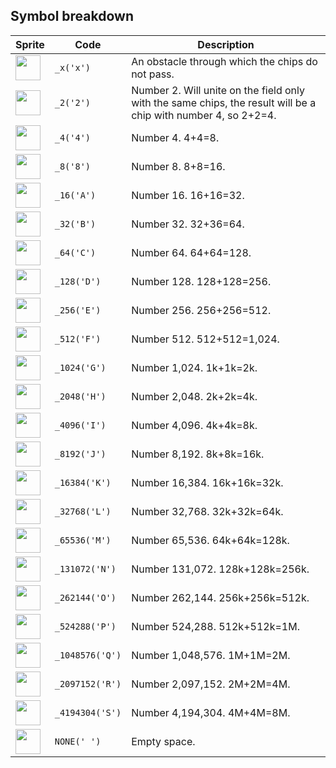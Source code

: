 <meta charset="UTF-8">

## Symbol breakdown
| Sprite | Code | Description |
| -------- | -------- | -------- |
|<img src="https://github.com/codenjoyme/codenjoy/raw/master/CodingDojo/games/a2048/src/main/webapp/resources/sprite/a2048/_x.png" style="width:40px;" /> | `_x('x')` | An obstacle through which the chips do not pass. | 
|<img src="https://github.com/codenjoyme/codenjoy/raw/master/CodingDojo/games/a2048/src/main/webapp/resources/sprite/a2048/_2.png" style="width:40px;" /> | `_2('2')` | Number 2. Will unite on the field only with the same chips, the result will be a chip with number 4, so 2+2=4. | 
|<img src="https://github.com/codenjoyme/codenjoy/raw/master/CodingDojo/games/a2048/src/main/webapp/resources/sprite/a2048/_4.png" style="width:40px;" /> | `_4('4')` | Number 4. 4+4=8. | 
|<img src="https://github.com/codenjoyme/codenjoy/raw/master/CodingDojo/games/a2048/src/main/webapp/resources/sprite/a2048/_8.png" style="width:40px;" /> | `_8('8')` | Number 8. 8+8=16. | 
|<img src="https://github.com/codenjoyme/codenjoy/raw/master/CodingDojo/games/a2048/src/main/webapp/resources/sprite/a2048/_16.png" style="width:40px;" /> | `_16('A')` | Number 16. 16+16=32. | 
|<img src="https://github.com/codenjoyme/codenjoy/raw/master/CodingDojo/games/a2048/src/main/webapp/resources/sprite/a2048/_32.png" style="width:40px;" /> | `_32('B')` | Number 32. 32+36=64. | 
|<img src="https://github.com/codenjoyme/codenjoy/raw/master/CodingDojo/games/a2048/src/main/webapp/resources/sprite/a2048/_64.png" style="width:40px;" /> | `_64('C')` | Number 64. 64+64=128. | 
|<img src="https://github.com/codenjoyme/codenjoy/raw/master/CodingDojo/games/a2048/src/main/webapp/resources/sprite/a2048/_128.png" style="width:40px;" /> | `_128('D')` | Number 128. 128+128=256. | 
|<img src="https://github.com/codenjoyme/codenjoy/raw/master/CodingDojo/games/a2048/src/main/webapp/resources/sprite/a2048/_256.png" style="width:40px;" /> | `_256('E')` | Number 256. 256+256=512. | 
|<img src="https://github.com/codenjoyme/codenjoy/raw/master/CodingDojo/games/a2048/src/main/webapp/resources/sprite/a2048/_512.png" style="width:40px;" /> | `_512('F')` | Number 512. 512+512=1,024. | 
|<img src="https://github.com/codenjoyme/codenjoy/raw/master/CodingDojo/games/a2048/src/main/webapp/resources/sprite/a2048/_1024.png" style="width:40px;" /> | `_1024('G')` | Number 1,024. 1k+1k=2k. | 
|<img src="https://github.com/codenjoyme/codenjoy/raw/master/CodingDojo/games/a2048/src/main/webapp/resources/sprite/a2048/_2048.png" style="width:40px;" /> | `_2048('H')` | Number 2,048. 2k+2k=4k. | 
|<img src="https://github.com/codenjoyme/codenjoy/raw/master/CodingDojo/games/a2048/src/main/webapp/resources/sprite/a2048/_4096.png" style="width:40px;" /> | `_4096('I')` | Number 4,096. 4k+4k=8k. | 
|<img src="https://github.com/codenjoyme/codenjoy/raw/master/CodingDojo/games/a2048/src/main/webapp/resources/sprite/a2048/_8192.png" style="width:40px;" /> | `_8192('J')` | Number 8,192. 8k+8k=16k. | 
|<img src="https://github.com/codenjoyme/codenjoy/raw/master/CodingDojo/games/a2048/src/main/webapp/resources/sprite/a2048/_16384.png" style="width:40px;" /> | `_16384('K')` | Number 16,384. 16k+16k=32k. | 
|<img src="https://github.com/codenjoyme/codenjoy/raw/master/CodingDojo/games/a2048/src/main/webapp/resources/sprite/a2048/_32768.png" style="width:40px;" /> | `_32768('L')` | Number 32,768. 32k+32k=64k. | 
|<img src="https://github.com/codenjoyme/codenjoy/raw/master/CodingDojo/games/a2048/src/main/webapp/resources/sprite/a2048/_65536.png" style="width:40px;" /> | `_65536('M')` | Number 65,536. 64k+64k=128k. | 
|<img src="https://github.com/codenjoyme/codenjoy/raw/master/CodingDojo/games/a2048/src/main/webapp/resources/sprite/a2048/_131072.png" style="width:40px;" /> | `_131072('N')` | Number 131,072. 128k+128k=256k. | 
|<img src="https://github.com/codenjoyme/codenjoy/raw/master/CodingDojo/games/a2048/src/main/webapp/resources/sprite/a2048/_262144.png" style="width:40px;" /> | `_262144('O')` | Number 262,144. 256k+256k=512k. | 
|<img src="https://github.com/codenjoyme/codenjoy/raw/master/CodingDojo/games/a2048/src/main/webapp/resources/sprite/a2048/_524288.png" style="width:40px;" /> | `_524288('P')` | Number 524,288. 512k+512k=1M. | 
|<img src="https://github.com/codenjoyme/codenjoy/raw/master/CodingDojo/games/a2048/src/main/webapp/resources/sprite/a2048/_1048576.png" style="width:40px;" /> | `_1048576('Q')` | Number 1,048,576. 1M+1M=2M. | 
|<img src="https://github.com/codenjoyme/codenjoy/raw/master/CodingDojo/games/a2048/src/main/webapp/resources/sprite/a2048/_2097152.png" style="width:40px;" /> | `_2097152('R')` | Number 2,097,152. 2M+2M=4M. | 
|<img src="https://github.com/codenjoyme/codenjoy/raw/master/CodingDojo/games/a2048/src/main/webapp/resources/sprite/a2048/_4194304.png" style="width:40px;" /> | `_4194304('S')` | Number 4,194,304. 4M+4M=8M. | 
|<img src="https://github.com/codenjoyme/codenjoy/raw/master/CodingDojo/games/a2048/src/main/webapp/resources/sprite/a2048/none.png" style="width:40px;" /> | `NONE(' ')` | Empty space. | 
